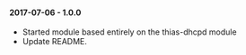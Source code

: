 #### 2017-07-06 - 1.0.0
* Started module based entirely on the thias-dhcpd module
* Update README.



